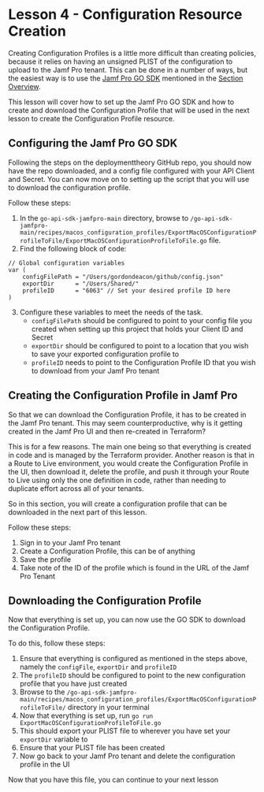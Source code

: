 # Lesson 4 - Configuration Resource Creation

Creating Configuration Profiles is a little more difficult than creating policies, because it relies on having an unsigned PLIST of the configuration to upload to the Jamf Pro tenant. This can be done in a number of ways, but the easiest way is to use the [Jamf Pro GO SDK](https://github.com/deploymenttheory/go-api-sdk-jamfpro) mentioned in the [Section Overview](/support_materials/Section%202%20-%20Management/Section%202%20-%20Management.md).

This lesson will cover how to set up the Jamf Pro GO SDK and how to create and download the Configuration Profile that will be used in the next lesson to create the Configuration Profile resource.

## Configuring the Jamf Pro GO SDK

Following the steps on the deploymenttheory GitHub repo, you should now have the repo downloaded, and a config file configured with your API Client and Secret. You can now move on to setting up the script that you will use to download the configuration profile.

Follow these steps:

1. In the `go-api-sdk-jamfpro-main` directory, browse to `/go-api-sdk-jamfpro-main/recipes/macos_configuration_profiles/ExportMacOSConfigurationProfileToFile/ExportMacOSConfigurationProfileToFile.go` file.
2. Find the following block of code:

```
// Global configuration variables
var (
	configFilePath = "/Users/gordondeacon/github/config.json"
	exportDir      = "/Users/Shared/"
	profileID      = "6063" // Set your desired profile ID here
)
```

3. Configure these variables to meet the needs of the task.
   - `configFilePath` should be configured to point to your config file you created when setting up this project that holds your Client ID and Secret
   - `exportDir` should be configured to point to a location that you wish to save your exported configuration profile to
   - `profileID` needs to point to the Configuration Profile ID that you wish to download from your Jamf Pro tenant

## Creating the Configuration Profile in Jamf Pro

So that we can download the Configuration Profile, it has to be created in the Jamf Pro tenant. This may seem counterproductive, why is it getting created in the Jamf Pro UI and then re-created in Terraform?

This is for a few reasons. The main one being so that everything is created in code and is managed by the Terraform provider. Another reason is that in a Route to Live environment, you would create the Configuration Profile in the UI, then download it, delete the profile, and push it through your Route to Live using only the one definition in code, rather than needing to duplicate effort across all of your tenants.

So in this section, you will create a configuration profile that can be downloaded in the next part of this lesson.

Follow these steps:

1. Sign in to your Jamf Pro tenant
2. Create a Configuration Profile, this can be of anything
3. Save the profile
4. Take note of the ID of the profile which is found in the URL of the Jamf Pro Tenant

## Downloading the Configuration Profile

Now that everything is set up, you can now use the GO SDK to download the Configuration Profile.

To do this, follow these steps:

1. Ensure that everything is configured as mentioned in the steps above, namely the `configFile`, `exportDir` and `profileID`
2. The `profileID` should be configured to point to the new configuration profile that you have just created
3. Browse to the `/go-api-sdk-jamfpro-main/recipes/macos_configuration_profiles/ExportMacOSConfigurationProfileToFile/` directory in your terminal
4. Now that everything is set up, run `go run ExportMacOSConfigurationProfileToFile.go`
5. This should export your PLIST file to wherever you have set your `exportDir` variable to
6. Ensure that your PLIST file has been created
7. Now go back to your Jamf Pro tenant and delete the configuration profile in the UI

Now that you have this file, you can continue to your next lesson
